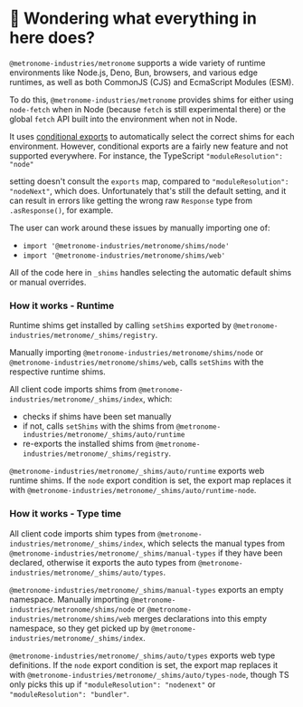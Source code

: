 # 👋 Wondering what everything in here does?

`@metronome-industries/metronome` supports a wide variety of runtime environments like Node.js, Deno, Bun, browsers, and various
edge runtimes, as well as both CommonJS (CJS) and EcmaScript Modules (ESM).

To do this, `@metronome-industries/metronome` provides shims for either using `node-fetch` when in Node (because `fetch` is still experimental there) or the global `fetch` API built into the environment when not in Node.

It uses [conditional exports](https://nodejs.org/api/packages.html#conditional-exports) to
automatically select the correct shims for each environment. However, conditional exports are a fairly new
feature and not supported everywhere. For instance, the TypeScript `"moduleResolution": "node"`

setting doesn't consult the `exports` map, compared to `"moduleResolution": "nodeNext"`, which does.
Unfortunately that's still the default setting, and it can result in errors like
getting the wrong raw `Response` type from `.asResponse()`, for example.

The user can work around these issues by manually importing one of:

- `import '@metronome-industries/metronome/shims/node'`
- `import '@metronome-industries/metronome/shims/web'`

All of the code here in `_shims` handles selecting the automatic default shims or manual overrides.

### How it works - Runtime

Runtime shims get installed by calling `setShims` exported by `@metronome-industries/metronome/_shims/registry`.

Manually importing `@metronome-industries/metronome/shims/node` or `@metronome-industries/metronome/shims/web`, calls `setShims` with the respective runtime shims.

All client code imports shims from `@metronome-industries/metronome/_shims/index`, which:

- checks if shims have been set manually
- if not, calls `setShims` with the shims from `@metronome-industries/metronome/_shims/auto/runtime`
- re-exports the installed shims from `@metronome-industries/metronome/_shims/registry`.

`@metronome-industries/metronome/_shims/auto/runtime` exports web runtime shims.
If the `node` export condition is set, the export map replaces it with `@metronome-industries/metronome/_shims/auto/runtime-node`.

### How it works - Type time

All client code imports shim types from `@metronome-industries/metronome/_shims/index`, which selects the manual types from `@metronome-industries/metronome/_shims/manual-types` if they have been declared, otherwise it exports the auto types from `@metronome-industries/metronome/_shims/auto/types`.

`@metronome-industries/metronome/_shims/manual-types` exports an empty namespace.
Manually importing `@metronome-industries/metronome/shims/node` or `@metronome-industries/metronome/shims/web` merges declarations into this empty namespace, so they get picked up by `@metronome-industries/metronome/_shims/index`.

`@metronome-industries/metronome/_shims/auto/types` exports web type definitions.
If the `node` export condition is set, the export map replaces it with `@metronome-industries/metronome/_shims/auto/types-node`, though TS only picks this up if `"moduleResolution": "nodenext"` or `"moduleResolution": "bundler"`.
